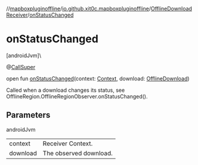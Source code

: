 //[mapboxpluginoffline](../../../index.md)/[io.github.xit0c.mapboxpluginoffline](../index.md)/[OfflineDownloadReceiver](index.md)/[onStatusChanged](on-status-changed.md)

# onStatusChanged

[androidJvm]\

@[CallSuper](https://developer.android.com/reference/kotlin/androidx/annotation/CallSuper.html)

open fun [onStatusChanged](on-status-changed.md)(context: [Context](https://developer.android.com/reference/kotlin/android/content/Context.html), download: [OfflineDownload](../../io.github.xit0c.mapboxpluginoffline.model/-offline-download/index.md))

Called when a download changes its status, see OfflineRegion.OfflineRegionObserver.onStatusChanged().

## Parameters

androidJvm

| | |
|---|---|
| context | Receiver Context. |
| download | The observed download. |
